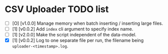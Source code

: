 # CSV Uploader TODO list

  * [ ] [O] [v1.0.0] Manage memory when batch inserting / inserting large files.
  * [ ] [1] [v0.0.2] Add `index` cli argument to specify index name.
  * [ ] [1] [v2.0.0] Make the script independent of the data-model.
  * [X] [1] [v0.0.2] Log to one separate file per run, the filename being `uploader-<timestamp>.log`.